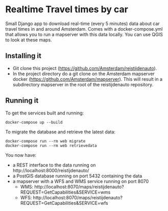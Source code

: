 # Realtime Travel times by car

Small Django app to download real-time (every 5 minutes) data about
car travel times in and around Amsterdam. Comes with a docker-compose.yml
that allows you to run a mapserver with this data locally. You can use
QGIS to look at these maps.


## Installing it
* Git clone this project (https://github.com/Amsterdam/reistijdenauto).
* In the project directory do a git clone on the Amsterdam mapserver docker
  (https://github.com/Amsterdam/mapserver). This will result in a subdirectory
  mapserver in the root of the reistijdenauto repository.


## Running it
To get the services built and running:
```
docker-compose up --build
```

To migrate the database and retrieve the latest data:
```
docker-compose run --rm web migrate
docker-compose run --rm web retrievedata
```

You now have:
* a REST interface to the data running on http://localhost:8000/reistijdenauto/
* a PostGIS database running on port 5432 containing the data
* a mapserver with a WFS and WMS service running on port 8070
    * WMS: http://localhost:8070/maps/reistijdenauto?REQUEST=GetCapabilities&SERVICE=wms
    * WFS: http://localhost:8070/maps/reistijdenauto?REQUEST=GetCapabilities&SERVICE=wfs
